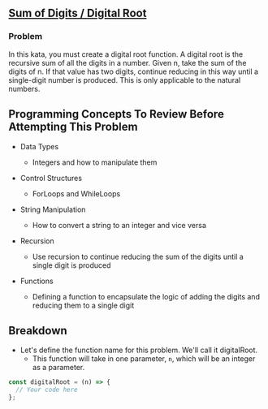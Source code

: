 ## [Sum of Digits / Digital Root](https://www.codewars.com/kata/541c8630095125aba6000c00)

### Problem

In this kata, you must create a digital root function. A digital root is the recursive sum of all the digits in a number. Given n, take the sum of the digits of n. If that value has two digits, continue reducing in this way until a single-digit number is produced. This is only applicable to the natural numbers.

## Programming Concepts To Review Before Attempting This Problem

- Data Types

  - Integers and how to manipulate them

- Control Structures

  - ForLoops and WhileLoops

- String Manipulation

  - How to convert a string to an integer and vice versa

- Recursion

  - Use recursion to continue reducing the sum of the digits until a single digit is produced

- Functions
  - Defining a function to encapsulate the logic of adding the digits and reducing them to a single digit

## Breakdown

- Let's define the function name for this problem. We'll call it digitalRoot.
  - This function will take in one parameter, `n`, which will be an integer as a parameter.

```js
const digitalRoot = (n) => {
  // Your code here
};
```
